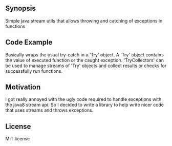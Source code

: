 ## Synopsis

Simple java stream utils that allows throwing and catching of exceptions in functions

## Code Example

Basically wraps the usual try-catch in a 'Try' object. A 'Try' object contains the value of executed function or the caught exception.
'TryCollectors' can be used to manage streams of 'Try' objects and collect results or checks for successfully run functions.

## Motivation

I got really annoyed with the ugly code required to handle exceptions with the java8 stream api. So I decided to write a library to help write nicer code that uses streams and throws exceptions.

## License

MIT license